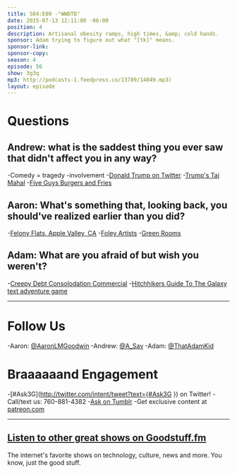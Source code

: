 ```yaml
---
title: S04:E09 -"WWDTD"
date: 2015-07-13 12:11:00 -06:00
position: 4
description: Artisanal obesity ramps, high times, &amp; cold hands.
sponsor: Adam trying to figure out what "[tk]" means.
sponsor-link:
sponsor-copy:
season: 4
episode: 56
show: 3g3q
mp3: http://podcasts-1.feedpress.co/13789/14049.mp3)
layout: episode
---
```


# Questions

## Andrew: what is the saddest thing you ever saw that didn't affect you in any way?
-Comedy = tragedy -involvement
-[Donald Trump on Twitter](https://twitter.com/realdonaldtrump)
-[Trump's Taj Mahal](http://www.trumptaj.com/)
-[Five Guys Burgers and Fries](http://www.fiveguys.com/)

## Aaron: What's something that, looking back, you should've realized earlier than you did?
-[Felony Flats, Apple Valley, CA](http://www.city-data.com/forum/san-bernardino-riverside-counties/711755-apple-valley-ca-felony-flats-location.html)
-[Foley Artists](https://en.wikipedia.org/wiki/Foley_%28filmmaking%29)
-[Green Rooms](http://www.housebeautiful.com/room-decorating/colors/g1175/green-room-decorating-ideas/)

## Adam: What are you afraid of but wish you weren't?
-[Creepy Debt Consolodation Commercial](https://www.youtube.com/watch?v=LG-Z-kYSC4s)
-[Hitchhikers Guide To The Galaxy text adventure game](http://www.douglasadams.com/creations/infocomjava.html)

***

# Follow Us
-Aaron: [@AaronLMGoodwin](http://twitter.com/aaronlmgoodwin)
-Andrew: [@A_Sav](http://twitter.com/a_sav)
-Adam: [@ThatAdamKid](http://twitter.com/thatadamkid)

# Braaaaaand Engagement
-[#Ask3G](http://twitter.com/intent/tweet?text={#Ask3G }) on Twitter!
-Call/text us: 760-881-4382
-[Ask on Tumblr](http://3g3q.co/ask)
-Get exclusive content at [patreon.com](http://www.patreon.com/3g3q)

***

## [Listen to other great shows on Goodstuff.fm](http://goodstuff.fm/)
The internet's favorite shows on technology, culture, news and more. You know, just the good stuff.
